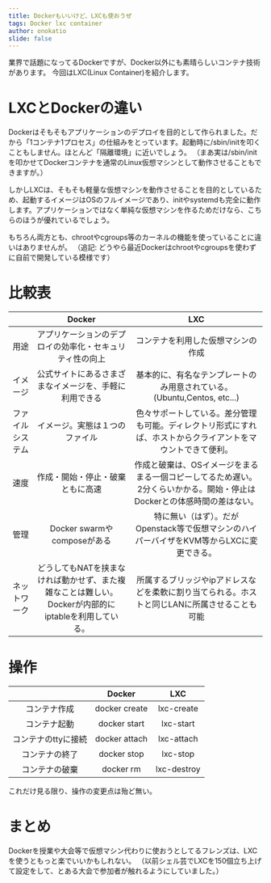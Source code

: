 ```yaml
---
title: Dockerもいいけど、LXCも使おうぜ
tags: Docker lxc container
author: onokatio
slide: false
---
```

業界で話題になってるDockerですが、Docker以外にも素晴らしいコンテナ技術があります。
今回はLXC(Linux Container)を紹介します。

# LXCとDockerの違い
Dockerはそもそもアプリケーションのデプロイを目的として作られました。だから「1コンテナ1プロセス」の仕組みをとっています。起動時に/sbin/initを叩くこともしません。ほとんど「隔離環境」に近いでしょう。
（まあ実は/sbin/initを叩かせてDockerコンテナを通常のLinux仮想マシンとして動作させることもできますが。）

しかしLXCは、そもそも軽量な仮想マシンを動作させることを目的としているため、起動するイメージはOSのフルイメージであり、initやsystemdも完全に動作します。アプリケーションではなく単純な仮想マシンを作るためだけなら、こちらのほうが優れているでしょう。

もちろん両方とも、chrootやcgroups等のカーネルの機能を使っていることに違いはありませんが。
（追記: どうやら最近Dockerはchrootやcgroupsを使わずに自前で開発している模様です）

# 比較表
||Docker|LXC|
|:-:|:-:|:-:|
|用途|アプリケーションのデプロイの効率化・セキュリティ性の向上|コンテナを利用した仮想マシンの作成|
|イメージ|公式サイトにあるさまざまなイメージを、手軽に利用できる|基本的に、有名なテンプレートのみ用意されている。(Ubuntu,Centos, etc...)|
|ファイルシステム|イメージ。実態は１つのファイル|色々サポートしている。差分管理も可能。ディレクトリ形式にすれば、ホストからクライアントをマウントできて便利。|
|速度|作成・開始・停止・破棄ともに高速|作成と破棄は、OSイメージをまるまる一個コピーしてるため遅い。2分くらいかかる。開始・停止はDockerとの体感時間の差はない。|
|管理|Docker swarmやcomposeがある|特に無い（はず）。だがOpenstack等で仮想マシンのハイパーバイザをKVM等からLXCに変更できる。|
|ネットワーク|どうしてもNATを挟まなければ動かせず、また複雑なことは難しい。Dockerが内部的にiptableを利用している。|所属するブリッジやipアドレスなどを柔軟に割り当てられる。ホストと同じLANに所属させることも可能|

# 操作
||Docker|LXC|
|:-:|:-:|:-:|
|コンテナ作成|docker create|lxc-create|
|コンテナ起動|docker start|lxc-start|
|コンテナのttyに接続|docker attach|lxc-attach|
|コンテナの終了|docker stop|lxc-stop|
|コンテナの破棄|docker rm|lxc-destroy|

これだけ見る限り、操作の変更点は殆ど無い。

# まとめ
Dockerを授業や大会等で仮想マシン代わりに使おうとしてるフレンズは、LXCを使うともっと楽でいいかもしれない。
（以前シェル芸でLXCを150個立ち上げて設定をして、とある大会で参加者が触れるようにしていました。）

